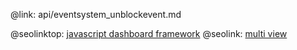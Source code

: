 @link: api/eventsystem_unblockevent.md

@seolinktop: [javascript dashboard framework](https://webix.com)
@seolink: [multi view](https://webix.com/widget/multiview/)
